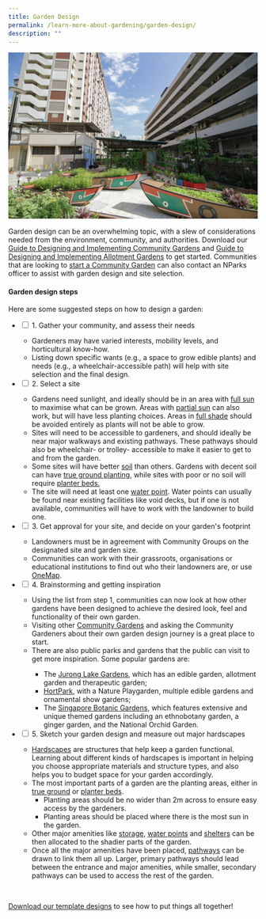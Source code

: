 ```yaml
---
title: Garden Design
permalink: /learn-more-about-gardening/garden-design/
description: ""
---
```

<section>
	<img title="" src="/images/Garden%20design/GardenOfLove_JacChua.jpg">
	<p>Garden design can be an overwhelming topic, with a slew of considerations needed from the environment, community, and authorities. Download our <a href="http://go.gov.sg/guide-to-design-community-gardens">Guide to Designing and&nbsp;Implementing Community Gardens</a> and <a href="http://go.gov.sg/guide-to-design-allotment-gardens">Guide to Designing and Implementing Allotment Gardens</a> to get started. Communities that are looking to <a href="/get-involved/community-gardens/">start a Community Garden</a> can also contact an NParks officer to assist with garden design and site selection. </p>
	<h4>Garden design steps</h4>
	<p>Here are some suggested steps on how to design a garden:</p>
	<ul class="jekyllcodex_accordion">
		<li><input type="checkbox" id="accordion1">
		<label for="accordion1">1. Gather your community, and assess their needs</label><div>
			<ul>
				<li>Gardeners may have varied interests, mobility levels, and horticultural know-how.</li>
				<li>Listing down specific wants (e.g., a space to grow edible plants) and needs (e.g., a wheelchair-accessible path) will help with site selection and the final design.</li>
			</ul>
		</div></li>
		<li><input type="checkbox" id="accordion2">
		<label for="accordion2">2. Select a site</label><div>
			<ul> 
				<li>Gardens need sunlight, and ideally should be in an area with <a href="/page-index/horticulture-techniques/gauging-light/">full sun</a> to maximise what can be grown. Areas with <a href="/page-index/horticulture-techniques/gauging-light/">partial sun</a> can also work, but will have less planting choices. Areas in <a href="/page-index/horticulture-techniques/gauging-light/">full shade</a> should be avoided entirely as plants will not be able to grow. </li>
				<li>Sites will need to be accessible to gardeners, and should ideally be near major walkways and existing pathways. These pathways should also be wheelchair- or trolley- accessible to make it easier to get to and from the garden.</li>
				<li>Some sites will have better <a href="/page-index/horticulture-techniques/soil/">soil</a> than others. Gardens with decent soil can have <a href="/page-index/horticulture-techniques/true-ground/">true ground planting</a>, while sites with poor or no soil will require <a href="/page-index/hardscapes/planter-beds/">planter beds.</a></li>
				<li>The site will need at least one <a href="/page-index/hardscapes/water-points/">water point</a>. Water points can usually be found near existing facilities like void decks, but if one is not available, communities will have to work with the landowner to build one.</li>
			</ul>
		</div></li>
		<li><input type="checkbox" id="accordion3">
		<label for="accordion3">3. Get approval for your site, and decide on your garden's footprint</label><div>
			<ul>
				<li>Landowners must be in agreement with Community Groups on the designated site and garden size.</li>
				<li>Communities can work with their grassroots, organisations or educational institutions to find out who their landowners are, or use <a href="https://www.onemap.gov.sg/">OneMap</a>.
				</li>
			</ul>
		</div></li>
		<li><input type="checkbox" id="accordion4">
		<label for="accordion4">4. Brainstorming and getting inspiration</label><div>
			<ul>
				<li>Using the list from step 1, communities can now look at how other gardens have been designed to achieve the desired look, feel and functionality of their own garden.</li>
				<li>Visiting other <a href="/get-involved/community-gardens/">Community Gardens</a> and asking the Community Gardeners about their own garden design journey is a great place to start.</li>
				<li>There are also public parks and gardens that the public can visit to get more inspiration. Some popular gardens are:</li>
					<ul>
						<li>The <a href="https://www.nparks.gov.sg/juronglakegardens">Jurong Lake Gardens</a>, which has an edible garden, allotment garden and therapeutic garden;</li>
						<li><a href="https://www.nparks.gov.sg/gardens-parks-and-nature/parks-and-nature-reserves/hortpark">HortPark</a>, with a Nature Playgarden, multiple edible gardens and ornamental show gardens;</li>
						<li>The <a href="">Singapore Botanic Gardens</a>, which features extensive and unique themed gardens including an ethnobotany garden, a ginger garden, and the National Orchid Garden.</li>
					</ul>
			</ul>
		</div></li>
		<li><input type="checkbox" id="accordion5">
		<label for="accordion5">5. Sketch your garden design and measure out major hardscapes</label><div>
			<ul>
				<li><a href="/page-index/hardscapes/hardscapes/">Hardscapes</a>  are structures that help keep a garden functional. Learning about different kinds of hardscapes is important in helping you choose appropriate materials and structure types, and also helps you to budget space for your garden accordingly.</li><li>The most important parts of a garden are the planting areas, either in <a href="/page-index/horticulture-techniques/true-ground/">true ground</a> or <a href="/page-index/hardscapes/planter-beds/">planter beds</a>.
				<ul>
					<li>Planting areas should be no wider than 2m across to ensure easy access by the gardeners.</li>
					<li>Planting areas should be placed where there is the most sun in the garden. </li>
					</ul>
				</li><li>Other major amenities like <a href="/page-index/hardscapes/storage/">storage</a>, <a href="/page-index/hardscapes/water-points/">water points</a> and <a href="/page-index/hardscapes/shelters/">shelters</a> can be then allocated to the shadier parts of the garden. </li>
				<li>Once all the major amenities have been placed, <a href="/page-index/hardscapes/pathways/">pathways</a> can be drawn to link them all up. Larger, primary pathways should lead between the entrance and major amenities, while smaller, secondary pathways can be used to access the rest of the garden.</li>
			</ul>
		</div></li>
	<ul>
	<br>
</ul></ul></section>
		
<section>
	<p><a download="" href="/files/community%20garden%20template%20designs.pdf">Download our template designs</a> to see how to put things all together!
</p>
	<br>
</section>